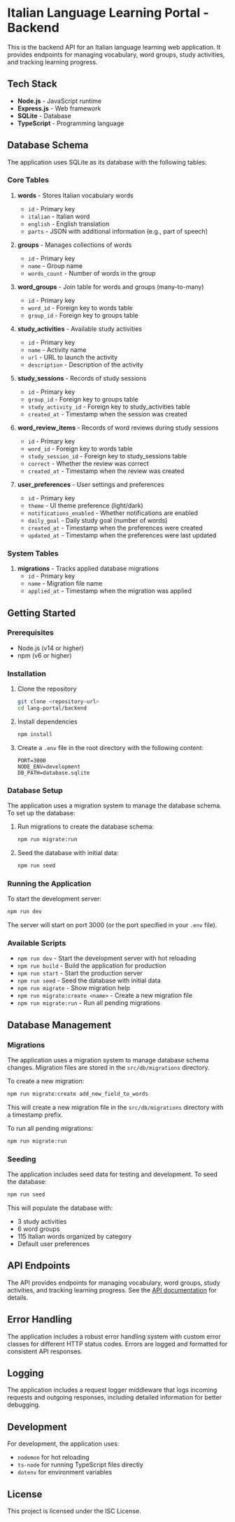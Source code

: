 # Italian Language Learning Portal - Backend

This is the backend API for an Italian language learning web application. It provides endpoints for managing vocabulary, word groups, study activities, and tracking learning progress.

## Tech Stack

- **Node.js** - JavaScript runtime
- **Express.js** - Web framework
- **SQLite** - Database
- **TypeScript** - Programming language

## Database Schema

The application uses SQLite as its database with the following tables:

### Core Tables

1. **words** - Stores Italian vocabulary words
   - `id` - Primary key
   - `italian` - Italian word
   - `english` - English translation
   - `parts` - JSON with additional information (e.g., part of speech)

2. **groups** - Manages collections of words
   - `id` - Primary key
   - `name` - Group name
   - `words_count` - Number of words in the group

3. **word_groups** - Join table for words and groups (many-to-many)
   - `id` - Primary key
   - `word_id` - Foreign key to words table
   - `group_id` - Foreign key to groups table

4. **study_activities** - Available study activities
   - `id` - Primary key
   - `name` - Activity name
   - `url` - URL to launch the activity
   - `description` - Description of the activity

5. **study_sessions** - Records of study sessions
   - `id` - Primary key
   - `group_id` - Foreign key to groups table
   - `study_activity_id` - Foreign key to study_activities table
   - `created_at` - Timestamp when the session was created

6. **word_review_items** - Records of word reviews during study sessions
   - `id` - Primary key
   - `word_id` - Foreign key to words table
   - `study_session_id` - Foreign key to study_sessions table
   - `correct` - Whether the review was correct
   - `created_at` - Timestamp when the review was created

7. **user_preferences** - User settings and preferences
   - `id` - Primary key
   - `theme` - UI theme preference (light/dark)
   - `notifications_enabled` - Whether notifications are enabled
   - `daily_goal` - Daily study goal (number of words)
   - `created_at` - Timestamp when the preferences were created
   - `updated_at` - Timestamp when the preferences were last updated

### System Tables

1. **migrations** - Tracks applied database migrations
   - `id` - Primary key
   - `name` - Migration file name
   - `applied_at` - Timestamp when the migration was applied

## Getting Started

### Prerequisites

- Node.js (v14 or higher)
- npm (v6 or higher)

### Installation

1. Clone the repository
   ```bash
   git clone <repository-url>
   cd lang-portal/backend
   ```

2. Install dependencies
   ```bash
   npm install
   ```

3. Create a `.env` file in the root directory with the following content:
   ```
   PORT=3000
   NODE_ENV=development
   DB_PATH=database.sqlite
   ```

### Database Setup

The application uses a migration system to manage the database schema. To set up the database:

1. Run migrations to create the database schema:
   ```bash
   npm run migrate:run
   ```

2. Seed the database with initial data:
   ```bash
   npm run seed
   ```

### Running the Application

To start the development server:

```bash
npm run dev
```

The server will start on port 3000 (or the port specified in your `.env` file).

### Available Scripts

- `npm run dev` - Start the development server with hot reloading
- `npm run build` - Build the application for production
- `npm run start` - Start the production server
- `npm run seed` - Seed the database with initial data
- `npm run migrate` - Show migration help
- `npm run migrate:create <name>` - Create a new migration file
- `npm run migrate:run` - Run all pending migrations

## Database Management

### Migrations

The application uses a migration system to manage database schema changes. Migration files are stored in the `src/db/migrations` directory.

To create a new migration:

```bash
npm run migrate:create add_new_field_to_words
```

This will create a new migration file in the `src/db/migrations` directory with a timestamp prefix.

To run all pending migrations:

```bash
npm run migrate:run
```

### Seeding

The application includes seed data for testing and development. To seed the database:

```bash
npm run seed
```

This will populate the database with:
- 3 study activities
- 6 word groups
- 115 Italian words organized by category
- Default user preferences

## API Endpoints

The API provides endpoints for managing vocabulary, word groups, study activities, and tracking learning progress. See the [API documentation](./API.md) for details.

## Error Handling

The application includes a robust error handling system with custom error classes for different HTTP status codes. Errors are logged and formatted for consistent API responses.

## Logging

The application includes a request logger middleware that logs incoming requests and outgoing responses, including detailed information for better debugging.

## Development

For development, the application uses:
- `nodemon` for hot reloading
- `ts-node` for running TypeScript files directly
- `dotenv` for environment variables

## License

This project is licensed under the ISC License. 